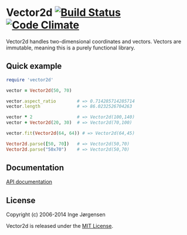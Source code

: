 # Vector2d [![Build Status](https://travis-ci.org/elektronaut/vector2d.png)](https://travis-ci.org/elektronaut/vector2d) [![Code Climate](https://codeclimate.com/github/elektronaut/vector2d.png)](https://codeclimate.com/github/elektronaut/vector2d)

Vector2d handles two-dimensional coordinates and vectors.
Vectors are immutable, meaning this is a purely functional library.

## Quick example

```ruby
require 'vector2d'

vector = Vector2d(50, 70)

vector.aspect_ratio        # => 0.714285714285714
vector.length              # => 86.0232526704263

vector * 2                 # => Vector2d(100,140)
vector + Vector2d(20, 30)  # => Vector2d(70,100)

vector.fit(Vector2d(64, 64)) # => Vector2d(64,45)

Vector2d.parse([50, 70])   # => Vector2d(50,70)
Vector2d.parse("50x70")    # => Vector2d(50,70)
```

## Documentation

[API documentation](http://rdoc.info/github/elektronaut/vector2d)

## License

Copyright (c) 2006-2014 Inge Jørgensen

Vector2d is released under the [MIT License](http://www.opensource.org/licenses/MIT).